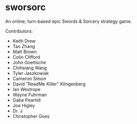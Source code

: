 sworsorc
========

An online, turn-based epic Swords & Sorcery strategy game.

Contributors:

 * Keith Drew
 * Tao Zhang
 * Matt Brown
 * Colin Clifford
 * John Goettsche
 * Chihsiang Wang
 * Tyler Jaszkowiak
 * Cameron Simon
 * David "ReadMe Killer" Klingenberg
 * Ian Westrope
 * Wayne Fuhrman
 * Gabe Pearhill
 * Joe Higley
 * Dr. J
 * Christopher Goes
